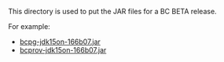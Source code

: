 This directory is used to put the JAR files for a BC BETA release.

For example:
* [bcpg-jdk15on-166b07.jar](https://downloads.bouncycastle.org/betas/)
* [bcprov-jdk15on-166b07.jar](https://downloads.bouncycastle.org/betas/)
